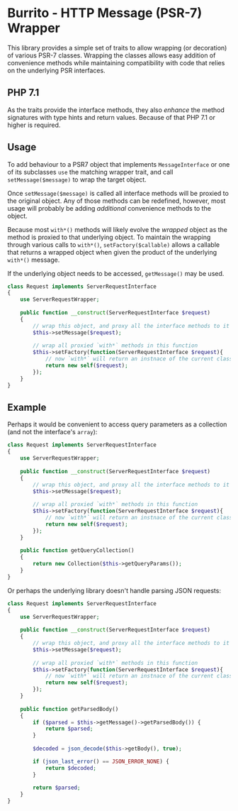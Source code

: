 Burrito - HTTP Message (PSR-7) Wrapper
======================================

This library provides a simple set of traits to allow wrapping (or 
decoration) of various PSR-7 classes. Wrapping the classes allows easy
addition of convenience methods while maintaining compatibility with
code that relies on the underlying PSR interfaces.

PHP 7.1
-------
As the traits provide the interface methods, they also _enhance_ the
method signatures with type hints and return values. Because of that
PHP 7.1 or higher is required.

Usage
-----
To add behaviour to a PSR7 object that implements `MessageInterface` or
one of its subclasses `use` the matching wrapper trait, and call
`setMessage($message)` to wrap the target object.

Once `setMessage($message)` is called all interface methods will be
proxied to the original object. Any of those methods can be redefined,
however, most usage will probably be adding _additional_ convenience
methods to the object.

Because most `with*()` methods will likely evolve the _wrapped_ object
as the method is proxied to that underlying object. To maintain the
wrapping through various calls to `with*()`, `setFactory($callable)`
allows a callable that returns a wrapped object when given the product
of the underlying `with*()` message.

If the underlying object needs to be accessed, `getMessage()` may be
used.

```php
class Request implements ServerRequestInterface
{
    use ServerRequestWrapper;
    
    public function __construct(ServerRequestInterface $request) 
    {
        // wrap this object, and proxy all the interface methods to it
        $this->setMessage($request); 
        
        // wrap all proxied `with*` methods in this function 
        $this->setFactory(function(ServerRequestInterface $request){
            // now `with*` will return an instnace of the current class
            return new self($request); 
        });
    }
}
```

Example
-------
Perhaps it would be convenient to access query parameters as a
collection (and not the interface's `array`):

```php
class Request implements ServerRequestInterface
{
    use ServerRequestWrapper;
    
    public function __construct(ServerRequestInterface $request) 
    {
        // wrap this object, and proxy all the interface methods to it
        $this->setMessage($request); 
        
        // wrap all proxied `with*` methods in this function 
        $this->setFactory(function(ServerRequestInterface $request){
            // now `with*` will return an instnace of the current class
            return new self($request); 
        });
    }
    
    public function getQueryCollection()
    {
        return new Collection($this->getQueryParams());
    }
}
```

Or perhaps the underlying library doesn't handle parsing JSON requests:

```php
class Request implements ServerRequestInterface
{
    use ServerRequestWrapper;
    
    public function __construct(ServerRequestInterface $request) 
    {
        // wrap this object, and proxy all the interface methods to it
        $this->setMessage($request); 
        
        // wrap all proxied `with*` methods in this function 
        $this->setFactory(function(ServerRequestInterface $request){
            // now `with*` will return an instnace of the current class
            return new self($request); 
        });
    }
    
    public function getParsedBody()
    {
        if ($parsed = $this->getMessage()->getParsedBody()) {
            return $parsed;
        }
        
        $decoded = json_decode($this->getBody(), true);

        if (json_last_error() == JSON_ERROR_NONE) {
            return $decoded;
        }
        
        return $parsed;
    }
}
```